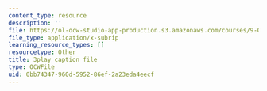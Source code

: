 ```yaml
---
content_type: resource
description: ''
file: https://ol-ocw-studio-app-production.s3.amazonaws.com/courses/9-00sc-introduction-to-psychology-fall-2011/0bb74347960d595286ef2a23eda4eecf_SFPPw6sDHEI.vtt
file_type: application/x-subrip
learning_resource_types: []
resourcetype: Other
title: 3play caption file
type: OCWFile
uid: 0bb74347-960d-5952-86ef-2a23eda4eecf
---
```

